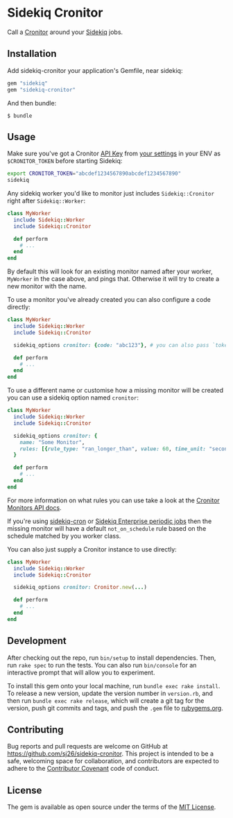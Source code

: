 # Sidekiq Cronitor

Call a [Cronitor](https://cronitor.io) around your [Sidekiq](https://sidekiq.org) jobs.

## Installation

Add sidekiq-cronitor your application's Gemfile, near sidekiq:

```ruby
gem "sidekiq"
gem "sidekiq-cronitor"
```

And then bundle:

    $ bundle

## Usage

Make sure you've got a Cronitor [API Key](https://cronitor.io/docs/api-overview) from [your settings](https://cronitor.io/settings) in your ENV as `$CRONITOR_TOKEN` before starting Sidekiq:

```sh
export CRONITOR_TOKEN="abcdef1234567890abcdef1234567890"
sidekiq
```

Any sidekiq worker you'd like to monitor just includes `Sidekiq::Cronitor` right after `Sidekiq::Worker`:

```ruby
class MyWorker
  include Sidekiq::Worker
  include Sidekiq::Cronitor

  def perform
    # ...
  end
end
```

By default this will look for an existing monitor named after your worker, `MyWorker` in the case above, and pings that. Otherwise it will try to create a new monitor with the name.

To use a monitor you've already created you can also configure a code directly:

```ruby
class MyWorker
  include Sidekiq::Worker
  include Sidekiq::Cronitor

  sidekiq_options cronitor: {code: "abc123"}, # you can also pass `token: XXX` to use a different token than the default (env) CRONITOR token

  def perform
    # ...
  end
end
```

To use a different name or customise how a missing monitor will be created you can use a sidekiq option named `cronitor`:

```ruby
class MyWorker
  include Sidekiq::Worker
  include Sidekiq::Cronitor

  sidekiq_options cronitor: {
    name: "Some Monitor",
    rules: [{rule_type: "ran_longer_than", value: 60, time_unit: "seconds"}]
  }

  def perform
    # ...
  end
end
```

For more information on what rules you can use take a look at the [Cronitor Monitors API docs](https://cronitor.io/docs/monitor-api).

If you're using [sidekiq-cron](https://github.com/ondrejbartas/sidekiq-cron) or [Sidekiq Enterprise periodic jobs](https://github.com/mperham/sidekiq/wiki/Ent-Periodic-Jobs) then the missing monitor will have a default `not_on_schedule` rule based on the schedule matched by you worker class.

You can also just supply a Cronitor instance to use directly:

```ruby
class MyWorker
  include Sidekiq::Worker
  include Sidekiq::Cronitor

  sidekiq_options cronitor: Cronitor.new(...)

  def perform
    # ...
  end
end
```

## Development

After checking out the repo, run `bin/setup` to install dependencies. Then, run `rake spec` to run the tests. You can also run `bin/console` for an interactive prompt that will allow you to experiment.

To install this gem onto your local machine, run `bundle exec rake install`. To release a new version, update the version number in `version.rb`, and then run `bundle exec rake release`, which will create a git tag for the version, push git commits and tags, and push the `.gem` file to [rubygems.org](https://rubygems.org).

## Contributing

Bug reports and pull requests are welcome on GitHub at https://github.com/sj26/sidekiq-cronitor. This project is intended to be a safe, welcoming space for collaboration, and contributors are expected to adhere to the [Contributor Covenant](http://contributor-covenant.org) code of conduct.

## License

The gem is available as open source under the terms of the [MIT License](https://opensource.org/licenses/MIT).
